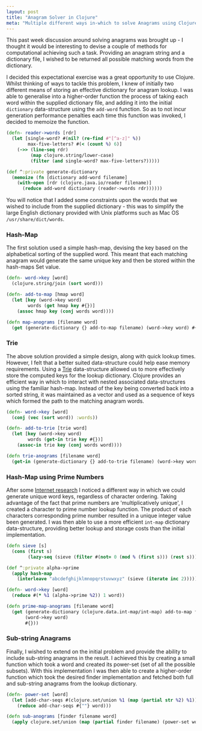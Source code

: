 ```yaml
---
layout: post
title: "Anagram Solver in Clojure"
meta: "Multiple different ways in-which to solve Anagrams using Clojure"
---
```


This past week discussion around solving anagrams was brought up - I thought it would be interesting to devise a couple of methods for computational achieving such a task.
Providing an anagram string and a dictionary file, I wished to be returned all possible matching words from the dictionary.
<!--more-->

I decided this expectational exercise was a great opportunity to use Clojure.
Whilst thinking of ways to tackle this problem, I knew of initially two different means of storing an effective dictionary for anagram lookup.
I was able to generalise into a higher-order function the process of taking each word within the supplied dictionary file, and adding it into the initial `dictionary` data-structure using the `add-word` function.
So as to not incur generation performance penalties each time this function was invoked, I decided to memoize the function.

```clojure
(defn- reader->words [rdr]
  (let [single-word? #(nil? (re-find #"[^a-z]" %))
        max-five-letters? #(< (count %) 6)]
    (->> (line-seq rdr)
         (map clojure.string/lower-case)
         (filter (and single-word? max-five-letters?)))))

(def ^:private generate-dictionary
  (memoize (fn [dictionary add-word filename]
    (with-open [rdr (clojure.java.io/reader filename)]
      (reduce add-word dictionary (reader->words rdr))))))
```

You will notice that I added some constraints upon the words that we wished to include from the supplied dictionary - this was to simplify the large English dictionary provided with Unix platforms such as Mac OS `/usr/share/dict/words`.

### Hash-Map

The first solution used a simple hash-map, devising the key based on the alphabetical sorting of the supplied word.
This meant that each matching anagram would generate the same unique key and then be stored within the hash-maps Set value.

```clojure
(defn- word->key [word]
  (clojure.string/join (sort word)))

(defn- add-to-map [hmap word]
  (let [key (word->key word)
        words (get hmap key #{})]
    (assoc hmap key (conj words word))))

(defn map-anograms [filename word]
  (get (generate-dictionary {} add-to-map filename) (word->key word) #{}))
```

### Trie

The above solution provided a simple design, along with quick lookup times.
However, I felt that a better suited data-structure could help ease memory requirements.
Using a [Trie](https://en.wikipedia.org/wiki/Trie) data-structure allowed us to more effectively store the computed keys for the lookup dictionary.
Clojure provides an efficient way in which to interact with nested associated data-structures using the familiar hash-map.
Instead of the key being converted back into a sorted string, it was maintained as a vector and used as a sequence of keys which formed the path to the matching anagram words.

```clojure
(defn- word->key [word]
  (conj (vec (sort word)) :words))

(defn- add-to-trie [trie word]
  (let [key (word->key word)
        words (get-in trie key #{})]
    (assoc-in trie key (conj words word))))

(defn trie-anograms [filename word]
  (get-in (generate-dictionary {} add-to-trie filename) (word->key word) #{}))
```

### Hash-Map using Prime Numbers

After some [Internet research](http://stackoverflow.com/a/28948975) I noticed a different way in which we could generate unique word keys, regardless of character ordering.
Taking advantage of the fact that prime numbers are 'multiplicatively unique', I created a character to prime number lookup function.
The product of each characters corresponding prime number resulted in a unique integer value been generated.
I was then able to use a more efficient `int-map` dictionary data-structure, providing better lookup and storage costs than the initial implementation.

```clojure
(defn sieve [s]
  (cons (first s)
        (lazy-seq (sieve (filter #(not= 0 (mod % (first s))) (rest s))))))

(def ^:private alpha->prime
  (apply hash-map
    (interleave "abcdefghijklmnopqrstuvwxyz" (sieve (iterate inc 2)))))

(defn- word->key [word]
  (reduce #(* %1 (alpha->prime %2)) 1 word))

(defn prime-map-anograms [filename word]
  (get (generate-dictionary (clojure.data.int-map/int-map) add-to-map filename)
       (word->key word)
       #{}))
```

### Sub-string Anagrams

Finally, I wished to extend on the initial problem and provide the ability to include sub-string anagrams in the result.
I achieved this by creating a small function which took a word and created its power-set (set of all the possible subsets).
With this implementation I was then able to create a higher-order function which took the desired finder implementation and fetched both full and sub-string anagrams from the lookup dictionary.

```clojure
(defn- power-set [word]
  (let [add-char-seqs #(clojure.set/union %1 (map (partial str %2) %1))]
    (reduce add-char-seqs #{""} word)))

(defn sub-anograms [finder filename word]
  (apply clojure.set/union (map (partial finder filename) (power-set word))))
```
